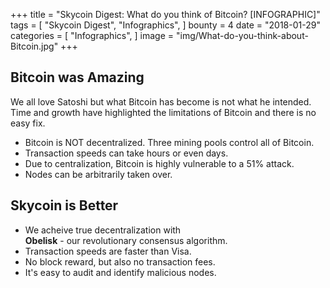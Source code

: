 +++
title = "Skycoin Digest: What do you think of Bitcoin? [INFOGRAPHIC]"
tags = [
    "Skycoin Digest",
    "Infographics",
]
bounty = 4
date = "2018-01-29"
categories = [
    "Infographics",
]
image = "img/What-do-you-think-about-Bitcoin.jpg"
+++

## Bitcoin was Amazing

We all love Satoshi but what Bitcoin has become is not what he intended. Time and growth have highlighted the limitations of Bitcoin and there is no easy fix.

  * Bitcoin is NOT decentralized. Three mining pools control all of Bitcoin.
  * Transaction speeds can take hours or even days.
  * Due to centralization, Bitcoin is highly vulnerable to a 51% attack.
  * Nodes can be arbitrarily taken over.

## Skycoin is Better

  * We acheive true decentralization with</br>
   __Obelisk__ - our revolutionary consensus algorithm.
  * Transaction speeds are faster than Visa.
  * No block reward, but also no transaction fees.
  * It's easy to audit and identify malicious nodes.
